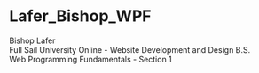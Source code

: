 Lafer_Bishop_WPF
================
Bishop Lafer
<br />
Full Sail University Online - Website Development and Design B.S.
<br />
Web Programming Fundamentals - Section 1
